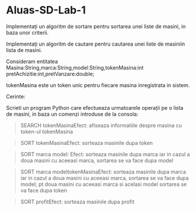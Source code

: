# Aluas-SD-Lab-1

Implementaţi un algoritm de sortare pentru sortarea unei liste de masini, in baza unor criterii. 

Implementaţi un algoritm de cautare pentru cautarea unei liste de masiniin lista de masini. 

Consideram entitatea Masina:String,marca:String,model:String,tokenMasina:int pretAchizitie:int,pretVanzare:double;

tokenMasina este un token unic pentru fiecare masina inregistrata in sistem.

Cerinte:

Scrieti un program Python care efectueaza urmatoarele operații pe o lista de masini, in baza un comenzi introduse de la consola:

> SEARCH tokenMasinaEfect: afiseaza informatiile despre masina cu token-ul tokenMasina

> SORT tokenMasinaEfect: sorteaza masinile dupa token

> SORT marca model: Efect: sorteaza masinile dupa marca iar in cazul a doua masini cu aceeasi marca, sortarea se va face dupa model

> SORT marca modeltokenMasinaEfect: sorteaza masinile dupa marca iar in cazul a doua masini cu aceeasi marca, sortarea se va face dupa model; pt doua masini cu aceeasi marca si acelasi model sortarea se va face dupa token

> SORT profitEfect: sorteaza masinile dupa profit
